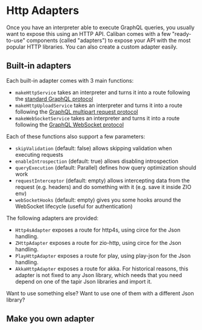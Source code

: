# Http Adapters

Once you have an interpreter able to execute GraphQL queries, you usually want to expose this using an HTTP API.
Caliban comes with a few "ready-to-use" components (called "adapters") to expose your API with the most popular HTTP libraries. 
You can also create a custom adapter easily.

## Built-in adapters
Each built-in adapter comes with 3 main functions:
- `makeHttpService` takes an interpreter and turns it into a route following the [standard GraphQL protocol](https://graphql.org/learn/serving-over-http/#http-methods-headers-and-body)
- `makeHttpUploadService` takes an interpreter and turns it into a route following the [GraphQL multipart request protocol](https://github.com/jaydenseric/graphql-multipart-request-spec)
- `makeWebSocketService` takes an interpreter and turns it into a route following the [GraphQL WebSocket protocol](https://github.com/enisdenjo/graphql-ws/blob/master/PROTOCOL.md)

Each of these functions also support a few parameters:
- `skipValidation` (default: false) allows skipping validation when executing requests
- `enableIntrospection` (default: true) allows disabling introspection
- `queryExecution` (default: Parallel) defines how query optimization should work
- `requestInterceptor` (default: empty) allows intercepting data from the request (e.g. headers) and do something with it (e.g. save it inside ZIO env)
- `webSocketHooks` (default: empty) gives you some hooks around the WebSocket lifecycle (useful for authentication)

The following adapters are provided:
- `Http4sAdapter` exposes a route for http4s, using circe for the Json handling.
- `ZHttpAdapter` exposes a route for zio-http, using circe for the Json handling.
- `PlayHttpAdapter` exposes a route for play, using play-json for the Json handling.
- `AkkaHttpAdapter` exposes a route for akka. For historical reasons, this adapter is not fixed to any Json library, which needs that you need depend on one of the tapir Json libraries and import it.

Want to use something else? Want to use one of them with a different Json library?

## Make you own adapter